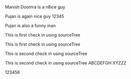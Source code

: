 Manish Doomra is a n8ice guy

Pujan is again nice guy 12345

Pujan is also a funny man

This is first check in using sourceTree

This is first check in using sourceTree

This is second check in using sourceTree

This is second check in using sourceTree ABCDEFGH XYZZZ

123456
